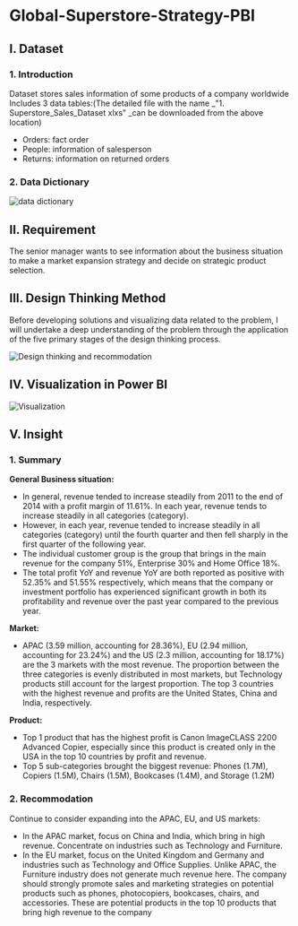 # Global-Superstore-Strategy-PBI
## I. Dataset
### 1. Introduction
Dataset stores sales information of some products of a company worldwide
Includes 3 data tables:(The detailed file with the name _"1. Superstore_Sales_Dataset xlxs" _can be downloaded from the above location)

* Orders: fact order
* People: information of salesperson
* Returns: information on returned orders

### 2. Data Dictionary

![data dictionary](https://github.com/MinhTin29/Global-Superstore-Strategy-PBI/assets/104016398/85849884-a7ea-421b-9384-5882fe249ec0)

## II. Requirement
The senior manager wants to see information about the business situation to make a market expansion strategy and decide on strategic product selection.

## III. Design Thinking Method
Before developing solutions and visualizing data related to the problem, I will undertake a deep understanding of the problem through the application of the five primary stages of the design thinking process.

![Design thinking and recommodation](https://github.com/MinhTin29/Global-Superstore-Strategy-PBI/assets/104016398/74121e3c-2450-41c8-8259-11a8b751b029)

## IV. Visualization in Power BI

![Visualization](https://github.com/MinhTin29/Global-Superstore-Strategy-PBI/assets/104016398/e01711e7-0cfa-46b1-b49a-cf8a28bbd2f8)

## V. Insight
### 1. Summary
**General Business situation:** 
* In general, revenue tended to increase steadily from 2011 to the end of 2014 with a profit margin of 11.61%. In each year, revenue tends to increase steadily in all categories (category).
* However, in each year, revenue tended to increase steadily in all categories (category) until the fourth quarter and then fell sharply in the first quarter of the following year.
* The individual customer group is the group that brings in the main revenue for the company 51%, Enterprise 30% and Home Office 18%.
* The total profit YoY and revenue YoY are both reported as positive with 52.35% and 51.55% respectively, which means that the company or investment portfolio has experienced significant growth in both its profitability and revenue over the past year compared to the previous year.

**Market:** 
* APAC (3.59 million, accounting for 28.36%), EU (2.94 million, accounting for 23.24%) and the US (2.3 million, accounting for 18.17%) are the 3 markets with the most revenue. The proportion between the three categories is evenly distributed in most markets, but Technology products still account for the largest proportion.
The top 3 countries with the highest revenue and profits are the United States, China and India, respectively. 

**Product:**
* Top 1 product that has the highest profit is Canon ImageCLASS 2200 Advanced Copier, especially since this product is created only in the USA in the top 10 countries by profit and revenue.
* Top 5 sub-categories brought the biggest revenue: Phones (1.7M), Copiers (1.5M), Chairs (1.5M), Bookcases (1.4M), and Storage (1.2M)

### 2. Recommodation
Continue to consider expanding into the APAC, EU, and US markets:
*  In the APAC market, focus on China and India, which bring in high revenue. Concentrate on industries such as Technology and Furniture.
*  In the EU market, focus on the United Kingdom and Germany and industries such as Technology and Office Supplies. Unlike APAC, the Furniture industry does not generate much revenue here.
The company should strongly promote sales and marketing strategies on potential products such as phones, photocopiers, bookcases, chairs, and accessories. These are potential products in the top 10 products that bring high revenue to the company



